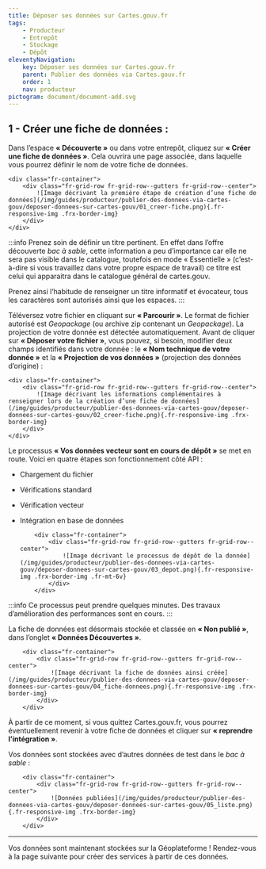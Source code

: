 ```yaml
---
title: Déposer ses données sur Cartes.gouv.fr
tags:
    - Producteur
    - Entrepôt
    - Stockage
    - Dépôt
eleventyNavigation:
    key: Déposer ses données sur Cartes.gouv.fr
    parent: Publier des données via Cartes.gouv.fr
    order: 1
    nav: producteur
pictogram: document/document-add.svg
---
```


## 1 - Créer une fiche de données :

Dans l’espace **« Découverte »** ou dans votre entrepôt, cliquez sur **« Créer une fiche de données »**. Cela ouvrira une page associée, dans laquelle vous pourrez définir le nom de votre fiche de données.

    <div class="fr-container">
        <div class="fr-grid-row fr-grid-row--gutters fr-grid-row--center">
            ![Image décrivant la première étape de création d’une fiche de données](/img/guides/producteur/publier-des-donnees-via-cartes-gouv/deposer-donnees-sur-cartes-gouv/01_creer-fiche.png){.fr-responsive-img .frx-border-img}
        </div>
    </div>

:::info
Prenez soin de définir un titre pertinent. En effet dans l’offre découverte _bac à sable_, cette information a peu d’importance car elle ne sera pas visible dans le catalogue, toutefois en mode « Essentielle » (c’est-à-dire si vous travaillez dans votre propre espace de travail) ce titre est celui qui apparaitra dans le catalogue général de cartes.gouv.

Prenez ainsi l’habitude de renseigner un titre informatif et évocateur, tous les caractères sont autorisés ainsi que les espaces.
:::

Téléversez votre fichier en cliquant sur **« Parcourir »**. Le format de fichier autorisé est _Geopackage_ (ou archive zip contenant un _Geopackage_). La projection de votre donnée est détectée automatiquement.
Avant de cliquer sur **« Déposer votre fichier »**, vous pouvez, si besoin, modifier deux champs identifiés dans votre donnée : le **« Nom technique de votre donnée »** et la **« Projection de vos données »** (projection des données d’origine) :

    <div class="fr-container">
        <div class="fr-grid-row fr-grid-row--gutters fr-grid-row--center">
            ![Image décrivant les informations complémentaires à renseigner lors de la création d’une fiche de données](/img/guides/producteur/publier-des-donnees-via-cartes-gouv/deposer-donnees-sur-cartes-gouv/02_creer-fiche.png){.fr-responsive-img .frx-border-img}
        </div>
    </div>

Le processus **« Vos données vecteur sont en cours de dépôt »** se met en route. Voici en quatre étapes son fonctionnement côté API :

- Chargement du fichier
- Vérifications standard
- Vérification vecteur
- Intégration en base de données

          <div class="fr-container">
              <div class="fr-grid-row fr-grid-row--gutters fr-grid-row--center">
                  ![Image décrivant le processus de dépôt de la donnée](/img/guides/producteur/publier-des-donnees-via-cartes-gouv/deposer-donnees-sur-cartes-gouv/03_depot.png){.fr-responsive-img .frx-border-img .fr-mt-6v}
              </div>
          </div>

:::info
Ce processus peut prendre quelques minutes. Des travaux d’amélioration des performances sont en cours.
:::

La fiche de données est désormais stockée et classée en **« Non publié »**, dans l’onglet **« Données Découvertes »**.

        <div class="fr-container">
            <div class="fr-grid-row fr-grid-row--gutters fr-grid-row--center">
                ![Image décrivant la fiche de données ainsi créée](/img/guides/producteur/publier-des-donnees-via-cartes-gouv/deposer-donnees-sur-cartes-gouv/04_fiche-donnees.png){.fr-responsive-img .frx-border-img}
            </div>
        </div>

À partir de ce moment, si vous quittez Cartes.gouv.fr, vous pourrez éventuellement revenir à votre fiche de données et cliquer sur **« reprendre l’intégration »**.

Vos données sont stockées avec d’autres données de test dans le *bac à sable* :

        <div class="fr-container">
            <div class="fr-grid-row fr-grid-row--gutters fr-grid-row--center">
                ![Données publiées](/img/guides/producteur/publier-des-donnees-via-cartes-gouv/deposer-donnees-sur-cartes-gouv/05_liste.png){.fr-responsive-img .frx-border-img}
            </div>
        </div>

---

Vos données sont maintenant stockées sur la Géoplateforme ! Rendez-vous à la page suivante pour créer des services à partir de ces données.
